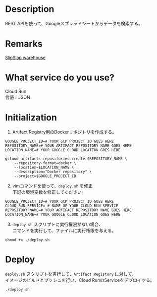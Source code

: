 # Description  
REST APIを使って、Googleスプレッドシートからデータを検索する。

# Remarks
[SlipSlap warehouse](https://docs.google.com/spreadsheets/d/1rcj3SbeK_VcMOBrwwdAksJXQVoHTZHRzVOBO8A3X148/edit#gid=0)

# What service do you use?  
Cloud Run  
言語：JSON  

# Initialization  
1. Artifact Registry用のDockerリポジトリを作成する。  

```
GOOGLE_PROJECT_ID=# YOUR GCP PROJECT ID GOES HERE
REPOSITORY_NAME=# YOUR ARTIFACT REPOSITORY NAME GOES HERE
LOCATION_NAME=# YOUR GOOGLE CLOUD LOCATION GOES HERE

gcloud artifacts repositories create $REPOSITORY_NAME \
    --repository-format=docker \
    --location=$LOCATION_NAME \
    --description="Docker repository" \
    --project=$GOOGLE_PROJECT_ID
```

2. vimコマンドを使って、`deploy.sh` を修正  
下記の環境変数を修正してください。  

```
GOOGLE_PROJECT_ID=# YOUR GCP PROJECT ID GOES HERE
CLOUD_RUN_SERVICE= # NAME OF YOUR CLOUD RUN SERVICE
REPOSITORY_NAME=# YOUR ARTIFACT REPOSITORY NAME GOES HERE
LOCATION_NAME=# YOUR GOOGLE CLOUD LOCATION GOES HERE
```

3. `deploy.sh` スクリプトに実行権限がない場合、  
コマンドを実行して、ファイルに実行権限を与える。  

```
chmod +x ./deploy.sh
```

# Deploy  
`deploy.sh` スクリプトを実行して、`Artifact Registory` に対して、  
イメージのビルドとプッシュを行い、Cloud RunのServiceをデプロイする。  

```
./deploy.sh
```
